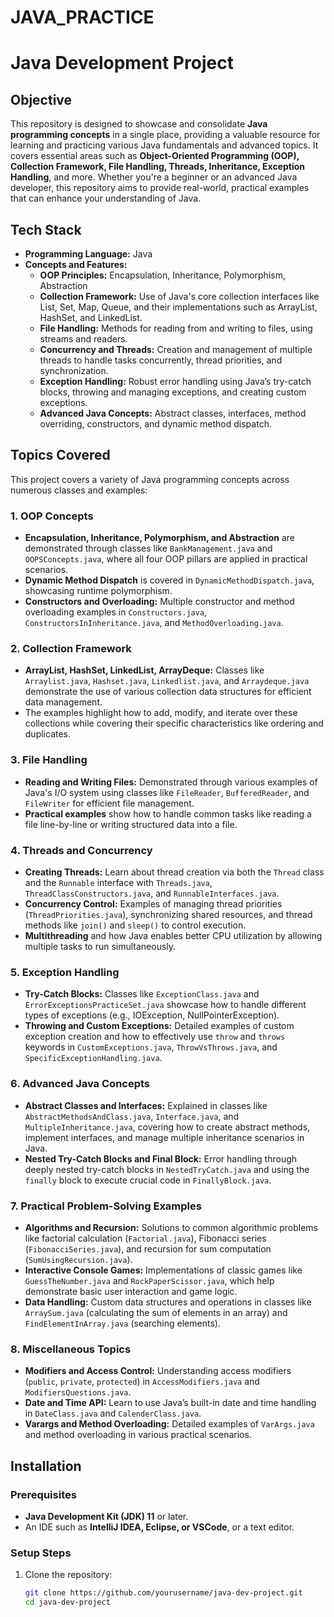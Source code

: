 # JAVA_PRACTICE
# Java Development Project

## Objective
This repository is designed to showcase and consolidate **Java programming concepts** in a single place, providing a valuable resource for learning and practicing various Java fundamentals and advanced topics. It covers essential areas such as **Object-Oriented Programming (OOP), Collection Framework, File Handling, Threads, Inheritance, Exception Handling**, and more. Whether you're a beginner or an advanced Java developer, this repository aims to provide real-world, practical examples that can enhance your understanding of Java.

## Tech Stack
- **Programming Language:** Java
- **Concepts and Features:**
  - **OOP Principles:** Encapsulation, Inheritance, Polymorphism, Abstraction
  - **Collection Framework:** Use of Java's core collection interfaces like List, Set, Map, Queue, and their implementations such as ArrayList, HashSet, and LinkedList.
  - **File Handling:** Methods for reading from and writing to files, using streams and readers.
  - **Concurrency and Threads:** Creation and management of multiple threads to handle tasks concurrently, thread priorities, and synchronization.
  - **Exception Handling:** Robust error handling using Java’s try-catch blocks, throwing and managing exceptions, and creating custom exceptions.
  - **Advanced Java Concepts:** Abstract classes, interfaces, method overriding, constructors, and dynamic method dispatch.

## Topics Covered

This project covers a variety of Java programming concepts across numerous classes and examples:

### 1. **OOP Concepts**
   - **Encapsulation, Inheritance, Polymorphism, and Abstraction** are demonstrated through classes like `BankManagement.java` and `OOPSConcepts.java`, where all four OOP pillars are applied in practical scenarios.
   - **Dynamic Method Dispatch** is covered in `DynamicMethodDispatch.java`, showcasing runtime polymorphism.
   - **Constructors and Overloading:** Multiple constructor and method overloading examples in `Constructors.java`, `ConstructorsInInheritance.java`, and `MethodOverloading.java`.
  
### 2. **Collection Framework**
   - **ArrayList, HashSet, LinkedList, ArrayDeque:** Classes like `Arraylist.java`, `Hashset.java`, `Linkedlist.java`, and `Arraydeque.java` demonstrate the use of various collection data structures for efficient data management.
   - The examples highlight how to add, modify, and iterate over these collections while covering their specific characteristics like ordering and duplicates.

### 3. **File Handling**
   - **Reading and Writing Files:** Demonstrated through various examples of Java's I/O system using classes like `FileReader`, `BufferedReader`, and `FileWriter` for efficient file management.
   - **Practical examples** show how to handle common tasks like reading a file line-by-line or writing structured data into a file.

### 4. **Threads and Concurrency**
   - **Creating Threads:** Learn about thread creation via both the `Thread` class and the `Runnable` interface with `Threads.java`, `ThreadClassConstructors.java`, and `RunnableInterfaces.java`.
   - **Concurrency Control:** Examples of managing thread priorities (`ThreadPriorities.java`), synchronizing shared resources, and thread methods like `join()` and `sleep()` to control execution.
   - **Multithreading** and how Java enables better CPU utilization by allowing multiple tasks to run simultaneously.

### 5. **Exception Handling**
   - **Try-Catch Blocks:** Classes like `ExceptionClass.java` and `ErrorExceptionsPracticeSet.java` showcase how to handle different types of exceptions (e.g., IOException, NullPointerException).
   - **Throwing and Custom Exceptions:** Detailed examples of custom exception creation and how to effectively use `throw` and `throws` keywords in `CustomExceptions.java`, `ThrowVsThrows.java`, and `SpecificExceptionHandling.java`.

### 6. **Advanced Java Concepts**
   - **Abstract Classes and Interfaces:** Explained in classes like `AbstractMethodsAndClass.java`, `Interface.java`, and `MultipleInheritance.java`, covering how to create abstract methods, implement interfaces, and manage multiple inheritance scenarios in Java.
   - **Nested Try-Catch Blocks and Final Block:** Error handling through deeply nested try-catch blocks in `NestedTryCatch.java` and using the `finally` block to execute crucial code in `FinallyBlock.java`.

### 7. **Practical Problem-Solving Examples**
   - **Algorithms and Recursion:** Solutions to common algorithmic problems like factorial calculation (`Factorial.java`), Fibonacci series (`FibonacciSeries.java`), and recursion for sum computation (`SumUsingRecursion.java`).
   - **Interactive Console Games:** Implementations of classic games like `GuessTheNumber.java` and `RockPaperScissor.java`, which help demonstrate basic user interaction and game logic.
   - **Data Handling:** Custom data structures and operations in classes like `ArraySum.java` (calculating the sum of elements in an array) and `FindElementInArray.java` (searching elements).

### 8. **Miscellaneous Topics**
   - **Modifiers and Access Control:** Understanding access modifiers (`public`, `private`, `protected`) in `AccessModifiers.java` and `ModifiersQuestions.java`.
   - **Date and Time API:** Learn to use Java’s built-in date and time handling in `DateClass.java` and `CalenderClass.java`.
   - **Varargs and Method Overloading:** Detailed examples of `VarArgs.java` and method overloading in various practical scenarios.

## Installation

### Prerequisites
- **Java Development Kit (JDK) 11** or later.
- An IDE such as **IntelliJ IDEA, Eclipse, or VSCode**, or a text editor.

### Setup Steps

1. Clone the repository:
   ```bash
   git clone https://github.com/yourusername/java-dev-project.git
   cd java-dev-project
